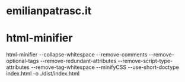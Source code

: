 # emilianpatrasc.it

# html-minifier
html-minifier --collapse-whitespace --remove-comments --remove-optional-tags --remove-redundant-attributes --remove-script-type-attributes --remove-tag-whitespace --minifyCSS --use-short-doctype index.html -o ./dist/index.html